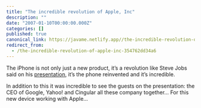 ```yaml
---
title: "The incredible revolution of Apple, Inc"
description: ""
date: "2007-01-10T00:00:00.000Z"
categories: []
published: true
canonical_link: https://javame.netlify.app//the-incredible-revolution-of-apple-inc-354762dd34a6
redirect_from:
  - /the-incredible-revolution-of-apple-inc-354762dd34a6
---
```


The iPhone is not only just a new product, it’s a revolution like Steve Jobs said on his [presentation](http://events.apple.com.edgesuite.net/j47d52oo/event/), it’s the phone reinvented and it’s incredible.

In addition to this it was incredible to see the guests on the presentation: the CEO of Google, Yahoo! and Cingular all these company together… For this new device working with Apple…
